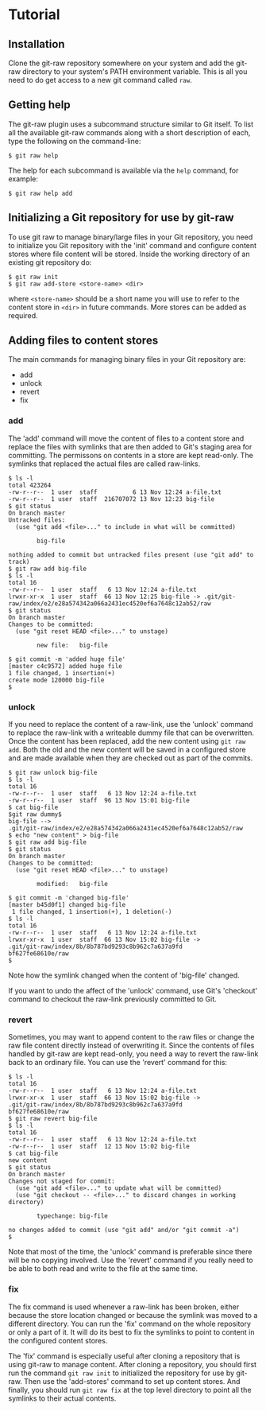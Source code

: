 # Tutorial

## Installation

Clone the git-raw repository somewhere on your system and add the git-raw directory to your system's PATH environment variable. This is all you need to do get access to a new git command called `raw`.

## Getting help

The git-raw plugin uses a subcommand structure similar to Git itself. To list all the available git-raw commands along with a short description of each, type the following on the command-line:

```
$ git raw help
```

The help for each subcommand is available via the `help` command, for example:

```
$ git raw help add
```

## Initializing a Git repository for use by git-raw

To use git raw to manage binary/large files in your Git repository, you need to initialize you Git repository with the 'init' command and configure content stores where file content will be stored. Inside the working directory of an existing git repository do:

    $ git raw init
    $ git raw add-store <store-name> <dir>

where `<store-name>` should be a short name you will use to refer to the content store in `<dir>` in future commands. More stores can be added as required.

## Adding files to content stores

The main commands for managing binary files in your Git repository are:

- add
- unlock
- revert
- fix

### add

The 'add' command will move the content of files to a content store and replace the files with symlinks that are then added to Git's staging area for committing. The permissons on contents in a store are kept read-only. The symlinks that replaced the actual files are called raw-links.

    $ ls -l
    total 423264
    -rw-r--r--  1 user  staff          6 13 Nov 12:24 a-file.txt
    -rw-r--r--  1 user  staff  216707072 13 Nov 12:23 big-file
    $ git status
    On branch master
    Untracked files:
      (use "git add <file>..." to include in what will be committed)

            big-file

    nothing added to commit but untracked files present (use "git add" to
    track)
    $ git raw add big-file
    $ ls -l
    total 16
    -rw-r--r--  1 user  staff   6 13 Nov 12:24 a-file.txt
    lrwxr-xr-x  1 user  staff  66 13 Nov 12:25 big-file -> .git/git-raw/index/e2/e28a574342a066a2431ec4520ef6a7648c12ab52/raw
    $ git status
    On branch master
    Changes to be committed:
      (use "git reset HEAD <file>..." to unstage)

            new file:   big-file

    $ git commit -m 'added huge file'
    [master c4c9572] added huge file
    1 file changed, 1 insertion(+)
    create mode 120000 big-file
    $

### unlock

If you need to replace the content of a raw-link, use the 'unlock' command to replace the raw-link with a writeable dummy file that can be overwritten. Once the content has been replaced, add the new content using `git raw add`. Both the old and the new content will be saved in a configured store and are made available when they are checked out as part of the commits.

    $ git raw unlock big-file
    $ ls -l
    total 16
    -rw-r--r--  1 user  staff   6 13 Nov 12:24 a-file.txt
    -rw-r--r--  1 user  staff  96 13 Nov 15:01 big-file
    $ cat big-file
    $git raw dummy$
    big-file -->
    .git/git-raw/index/e2/e28a574342a066a2431ec4520ef6a7648c12ab52/raw
    $ echo "new content" > big-file
    $ git raw add big-file
    $ git status
    On branch master
    Changes to be committed:
      (use "git reset HEAD <file>..." to unstage)

            modified:   big-file

    $ git commit -m 'changed big-file'
    [master b45d0f1] changed big-file
     1 file changed, 1 insertion(+), 1 deletion(-)
    $ ls -l
    total 16
    -rw-r--r--  1 user  staff   6 13 Nov 12:24 a-file.txt
    lrwxr-xr-x  1 user  staff  66 13 Nov 15:02 big-file ->
    .git/git-raw/index/8b/8b787bd9293c8b962c7a637a9fd
    bf627fe68610e/raw
    $

Note how the symlink changed when the content of 'big-file' changed.

If you want to undo the affect of the 'unlock' command, use Git's 'checkout' command to checkout the raw-link previously committed to Git.

### revert

Sometimes, you may want to append content to the raw files or change the raw file content directly instead of overwriting it. Since the contents of files handled by git-raw are kept read-only, you need a way to revert the raw-link back to an ordinary file. You can use the 'revert' command for this:

    $ ls -l
    total 16
    -rw-r--r--  1 user  staff   6 13 Nov 12:24 a-file.txt
    lrwxr-xr-x  1 user  staff  66 13 Nov 15:02 big-file ->
    .git/git-raw/index/8b/8b787bd9293c8b962c7a637a9fd
    bf627fe68610e/raw
    $ git raw revert big-file
    $ ls -l
    total 16
    -rw-r--r--  1 user  staff   6 13 Nov 12:24 a-file.txt
    -rw-r--r--  1 user  staff  12 13 Nov 15:02 big-file
    $ cat big-file
    new content
    $ git status
    On branch master
    Changes not staged for commit:
      (use "git add <file>..." to update what will be committed)
      (use "git checkout -- <file>..." to discard changes in working directory)

            typechange: big-file

    no changes added to commit (use "git add" and/or "git commit -a")
    $

Note that most of the time, the 'unlock' command is preferable since there will be no copying involved. Use the 'revert' command if you really need to be able to both read and write to the file at the same time.

### fix

The fix command is used whenever a raw-link has been broken, either because the store location changed or because the symlink was moved to a different directory. You can run the 'fix' command on the whole repository or only a part of it. It will do its best to fix the symlinks to point to content in the configured content stores.

The 'fix' command is especially useful after cloning a repository that is using git-raw to manage content. After cloning a repository, you should first run the command `git raw init` to initialized the repository for use by git-raw. Then use the 'add-stores' command to set up content stores. And finally, you should run `git raw fix` at the top level directory to point all the symlinks to their actual contents.
